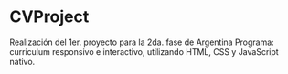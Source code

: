 # CVProject

Realización del 1er. proyecto para la 2da. fase de Argentina Programa: curriculum responsivo e interactivo, utilizando HTML, CSS y JavaScript nativo.
